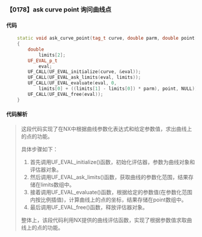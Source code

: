 ### 【0178】ask curve point 询问曲线点

#### 代码

```cpp
    static void ask_curve_point(tag_t curve, double parm, double point[3])  
    {  
        double  
            limits[2];  
        UF_EVAL_p_t  
            eval;  
        UF_CALL(UF_EVAL_initialize(curve, &eval));  
        UF_CALL(UF_EVAL_ask_limits(eval, limits));  
        UF_CALL(UF_EVAL_evaluate(eval, 0,  
            limits[0] + ((limits[1] - limits[0]) * parm), point, NULL));  
        UF_CALL(UF_EVAL_free(eval));  
    }

```

#### 代码解析

> 这段代码实现了在NX中根据曲线参数化表达式和给定参数值，求出曲线上的点的功能。
>
> 具体步骤如下：
>
> 1. 首先调用UF_EVAL_initialize()函数，初始化评估器，参数为曲线对象和评估器对象。
> 2. 然后调用UF_EVAL_ask_limits()函数，获取曲线的参数化范围，结果存储在limits数组中。
> 3. 接着调用UF_EVAL_evaluate()函数，根据给定的参数值(在参数化范围内按比例插值)，计算曲线上的点的坐标，结果存储在point数组中。
> 4. 最后调用UF_EVAL_free()函数，释放评估器对象。
>
> 整体上，该段代码利用NX提供的曲线评估函数，实现了根据参数值求取曲线上的点的功能。
>
